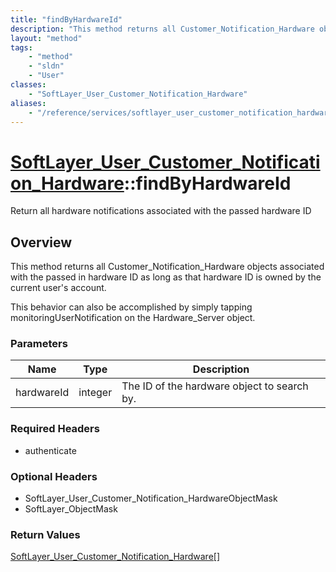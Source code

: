 ```yaml
---
title: "findByHardwareId"
description: "This method returns all Customer_Notification_Hardware objects associated with the passed in hardware ID as long as that... "
layout: "method"
tags:
    - "method"
    - "sldn"
    - "User"
classes:
    - "SoftLayer_User_Customer_Notification_Hardware"
aliases:
    - "/reference/services/softlayer_user_customer_notification_hardware/findByHardwareId"
---
```

# [SoftLayer_User_Customer_Notification_Hardware](/reference/services/SoftLayer_User_Customer_Notification_Hardware)::findByHardwareId

Return all hardware notifications associated with the passed hardware ID


## Overview 
This method returns all Customer_Notification_Hardware objects associated with the passed in hardware ID as long as that hardware ID is owned by the current user's account. 

This behavior can also be accomplished by simply tapping monitoringUserNotification on the Hardware_Server object. 

### Parameters 
|Name | Type | Description |
| --- | --- | --- |
|hardwareId| integer| The ID of the hardware object to search by.|


### Required Headers
* authenticate

### Optional Headers
* SoftLayer_User_Customer_Notification_HardwareObjectMask
* SoftLayer_ObjectMask

### Return Values
<a href='/reference/datatypes/SoftLayer_User_Customer_Notification_Hardware'>SoftLayer_User_Customer_Notification_Hardware[] </a>

